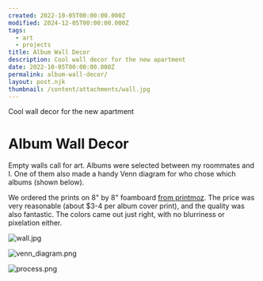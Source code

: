 ```yaml
---
created: 2022-10-05T00:00:00.000Z
modified: 2024-12-05T00:00:00.000Z
tags:
  - art
  - projects
title: Album Wall Decor
description: Cool wall decor for the new apartment
date: 2022-10-05T00:00:00.000Z
permalink: album-wall-decor/
layout: post.njk
thumbnail: /content/attachments/wall.jpg
---
```


Cool wall decor for the new apartment

# Album Wall Decor

Empty walls call for art. Albums were selected between my roommates and I. One of them also made a handy Venn diagram for who chose which albums (shown below).

We ordered the prints on 8" by 8" foamboard [from printmoz](https://www.printmoz.com/). The price was very reasonable (about $3-4 per album cover print), and the quality was also fantastic. The colors came out just right, with no blurriness or pixelation either.

![wall.jpg](/content/attachments/wall.jpg)

![venn_diagram.png](/content/attachments/venn_diagram.png)

![process.png](/content/attachments/process.png)
